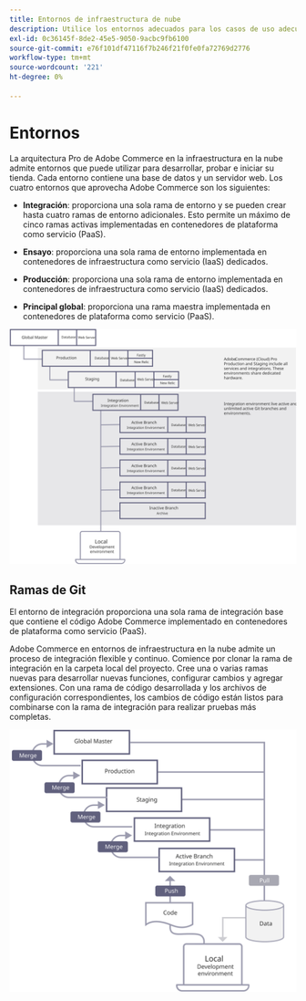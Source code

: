 ```yaml
---
title: Entornos de infraestructura de nube
description: Utilice los entornos adecuados para los casos de uso adecuados.
exl-id: 0c36145f-8de2-45e5-9050-9acbc9fb6100
source-git-commit: e76f101df47116f7b246f21f0fe0fa72769d2776
workflow-type: tm+mt
source-wordcount: '221'
ht-degree: 0%

---
```


# Entornos

La arquitectura Pro de Adobe Commerce en la infraestructura en la nube admite entornos que puede utilizar para desarrollar, probar e iniciar su tienda. Cada entorno contiene una base de datos y un servidor web. Los cuatro entornos que aprovecha Adobe Commerce son los siguientes:

- **Integración**: proporciona una sola rama de entorno y se pueden crear hasta cuatro ramas de entorno adicionales. Esto permite un máximo de cinco ramas activas implementadas en contenedores de plataforma como servicio (PaaS).

- **Ensayo**: proporciona una sola rama de entorno implementada en contenedores de infraestructura como servicio (IaaS) dedicados.

- **Producción**: proporciona una sola rama de entorno implementada en contenedores de infraestructura como servicio (IaaS) dedicados.

- **Principal global**: proporciona una rama maestra implementada en contenedores de plataforma como servicio (PaaS).

![Diagrama que muestra la relación entre los entornos de nube de Adobe Commerce](../../../assets/playbooks/environment-diagram.svg)

## Ramas de Git

El entorno de integración proporciona una sola rama de integración base que contiene el código Adobe Commerce implementado en contenedores de plataforma como servicio (PaaS).

Adobe Commerce en entornos de infraestructura en la nube admite un proceso de integración flexible y continuo. Comience por clonar la rama de integración en la carpeta local del proyecto. Cree una o varias ramas nuevas para desarrollar nuevas funciones, configurar cambios y agregar extensiones. Con una rama de código desarrollada y los archivos de configuración correspondientes, los cambios de código están listos para combinarse con la rama de integración para realizar pruebas más completas.

![Diagrama que muestra la estrategia de ramificación basada en Git para entornos de nube de Adobe Commerce](../../../assets/playbooks/branching-diagram.svg)
